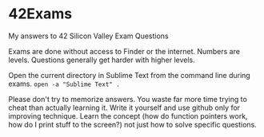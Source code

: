 # 42Exams
My answers to 42 Silicon Valley Exam Questions

Exams are done without access to Finder or the internet. Numbers are levels. Questions generally get harder with higher levels.

Open the current directory in Sublime Text from the command line during exams. 
`open -a "Sublime Text" .` 

Please don't try to memorize answers. You waste far more time trying to cheat than actually learning it. Write it yourself and use github only for improving technique. Learn the concept (how do function pointers work, how do I print stuff to the screen?) not just how to solve specific questions.

